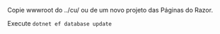 Copie wwwroot do ../cu/ ou de um novo projeto das Páginas do Razor.

Execute `dotnet ef database update`